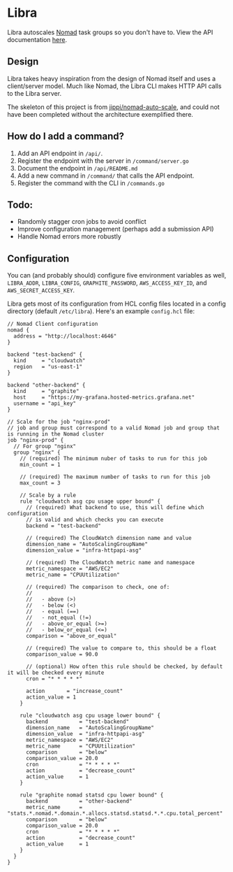 # Libra
Libra autoscales [Nomad](nomadproject.io) task groups so you don't have to. View the API documentation [here](https://underarmour.github.io/libra).

## Design
Libra takes heavy inspiration from the design of Nomad itself and uses a client/server model. Much like Nomad, the Libra CLI makes HTTP API calls to the Libra server.

The skeleton of this project is from [jippi/nomad-auto-scale](https://github.com/jippi/nomad-auto-scale), and could not have been completed without the architecture exemplified there.

## How do I add a command?
1. Add an API endpoint in `/api/`.
2. Register the endpoint with the server in `/command/server.go`
3. Document the endpoint in `/api/README.md`
4. Add a new command in `/command/` that calls the API endpoint.
5. Register the command with the CLI in `/commands.go`

## Todo:
* Randomly stagger cron jobs to avoid conflict
* Improve configuration management (perhaps add a submission API)
* Handle Nomad errors more robustly

## Configuration
You can (and probably should) configure five environment variables as well, `LIBRA_ADDR`, `LIBRA_CONFIG`, `GRAPHITE_PASSWORD`, `AWS_ACCESS_KEY_ID`, and `AWS_SECRET_ACCESS_KEY`.

Libra gets most of its configuration from HCL config files located in a config directory (default `/etc/libra`). Here's an example `config.hcl` file:

```hcl
// Nomad Client configuration
nomad {
  address = "http://localhost:4646"
}

backend "test-backend" {
  kind     = "cloudwatch"
  region   = "us-east-1"
}

backend "other-backend" {
  kind     = "graphite"
  host     = "https://my-grafana.hosted-metrics.grafana.net"
  username = "api_key"  
}

// Scale for the job "nginx-prod"
// job and group must correspond to a valid Nomad job and group that is running in the Nomad cluster
job "nginx-prod" {
  // For group "nginx"
  group "nginx" {
    // (required) The minimum nuber of tasks to run for this job
    min_count = 1

    // (required) The maximum number of tasks to run for this job
    max_count = 3

    // Scale by a rule
    rule "cloudwatch asg cpu usage upper bound" {
      // (required) What backend to use, this will define which configuration
      // is valid and which checks you can execute
      backend = "test-backend"

      // (required) The CloudWatch dimension name and value
      dimension_name = "AutoScalingGroupName"
      dimension_value = "infra-httpapi-asg"

      // (required) The CloudWatch metric name and namespace
      metric_namespace = "AWS/EC2"
      metric_name = "CPUUtilization"

      // (required) The comparison to check, one of:
      //
      //   - above (>)
      //   - below (<)
      //   - equal (==)
      //   - not_equal (!=)
      //   - above_or_equal (>=)
      //   - below_or_equal (<=)
      comparison = "above_or_equal"

      // (required) The value to compare to, this should be a float
      comparison_value = 90.0

      // (optional) How often this rule should be checked, by default it will be checked every minute
      cron = "* * * * *"

      action       = "increase_count"
      action_value = 1
    }

    rule "cloudwatch asg cpu usage lower bound" {
      backend          = "test-backend"
      dimension_name   = "AutoScalingGroupName"
      dimension_value  = "infra-httpapi-asg"
      metric_namespace = "AWS/EC2"
      metric_name      = "CPUUtilization"
      comparison       = "below"
      comparison_value = 20.0
      cron             = "* * * * *"
      action           = "decrease_count"
      action_value     = 1
    }
    
    rule "graphite nomad statsd cpu lower bound" {
      backend          = "other-backend"
      metric_name      = "stats.*.nomad.*.domain.*.allocs.statsd.statsd.*.*.cpu.total_percent"
      comparison       = "below"
      comparison_value = 20.0
      cron             = "* * * * *"
      action           = "decrease_count"
      action_value     = 1
    }
  }
}
```

